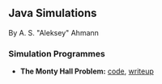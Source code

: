 ## Java Simulations

By A. S. "Aleksey" Ahmann

### Simulation Programmes

* __The Monty Hall Problem:__ [code](./src/main/java/com/nekanatech/mhsolution/), [writeup](https://medium.com/the-techlife/the-monty-hall-problem-e3a8294726d)
